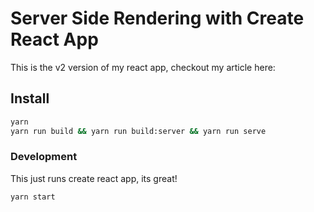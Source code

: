 Server Side Rendering with Create React App
===========================================

This is the v2 version of my react app, checkout my article here: 

Install
-------
```bash
yarn
yarn run build && yarn run build:server && yarn run serve
```

### Development
This just runs create react app, its great!
```bash
yarn start
```


